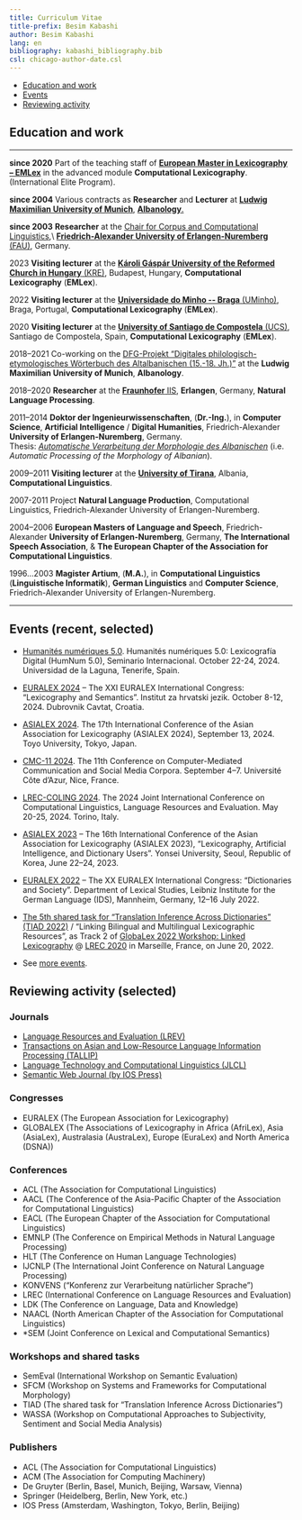 ```yaml
---
title: Curriculum Vitae
title-prefix: Besim Kabashi
author: Besim Kabashi
lang: en
bibliography: kabashi_bibliography.bib
csl: chicago-author-date.csl
---
```


  - [Education and work](#education-and-work)
  - [Events](#events-recent-selected)
  - [Reviewing activity](#reviewing-activity-selected)
<!--  - [Invited talks](#invited-talks-selected) -->
<!--  - [Cooperations outside the academia (selected)](#cooperations-outside-the-academia-selected) -->


## Education and work

--------------- -----------------------------------------------------------------------------------------
**since 2020**  Part of the teaching staff of  [**European Master in Lexicography – EMLex**](https://emlex.eu.usc.gal/web/) in the advanced module **Computational Lexicography**. (International Elite Program).

**since 2004**  Various contracts as **Researcher** and **Lecturer** at [**Ludwig Maximilian University of Munich**](https://www.lmu.de/), [**Albanology**.](https://www.albanologie.uni-muenchen.de/)

**since 2003**  **Researcher** at the [Chair for Corpus and Computational Linguistics](https://www.linguistik.fau.de),\ [**Friedrich-Alexander University of Erlangen-Nuremberg** (FAU)](https://www.fau.de), Germany.

2023            **Visiting lecturer** at the [**Károli Gáspár University of the Reformed Church in Hungary** (KRE)](https://portal.kre.hu/), Budapest, Hungary, **Computational Lexicography** (**EMLex**). 

2022            **Visiting lecturer** at the [**Universidade do Minho -- Braga** (UMinho)](https://www.uminho.pt/pt), Braga, Portugal, **Computational Lexicography** (**EMLex**). 

2020            **Visiting lecturer** at the [**University of Santiago de Compostela** (UCS)](https://www.usc.gal/en), Santiago de Compostela, Spain, **Computational Lexicography** (**EMLex**). 

2018–2021       Co-working on the [DFG-Projekt “Digitales philologisch-etymologisches Wörterbuch des Altalbanischen (15.-18. Jh.)”](https://www.albanologie.uni-muenchen.de/personen/projekt/kabashi/index.html) at the **Ludwig Maximilian University of Munich**, **Albanology**.

2018–2020       **Researcher** at the [**Fraunhofer** IIS](https://www.iis.fraunhofer.de/), **Erlangen**, Germany, **Natural Language Processing**.  

2011–2014       **Doktor der Ingenieurwissenschaften**, (**Dr.-Ing.**), in **Computer Science**, **Artificial Intelligence** / **Digital Humanities**, Friedrich-Alexander **University of Erlangen-Nuremberg**, Germany.\
				Thesis: [*Automatische Verarbeitung der Morphologie des Albanischen*](https://opus4.kobv.de/opus4-fau/files/6859/Dissertation_Besim_Kabashi_OPUS.pdf) (i.e. *Automatic Processing of the Morphology of Albanian*).

2009–2011       **Visiting lecturer** at the [**University of Tirana**](https://unitir.edu.al/), Albania, **Computational Linguistics**.

2007-2011       Project **Natural Language Production**, Computational Linguistics, Friedrich-Alexander University of Erlangen-Nuremberg.

2004–2006       **European Masters of Language and Speech**, Friedrich-Alexander **University of Erlangen-Nuremberg**, Germany, **The International Speech Association**, & **The European Chapter of the Association for Computational Linguistics**.

1996…2003       **Magister Artium**, (**M.A.**), in **Computational Linguistics** (**Linguistische Informatik**), **German Linguistics** and **Computer Science**, Friedrich-Alexander University of Erlangen-Nuremberg.
--------------- -----------------------------------------------------------------------------------------


## Events (recent, selected)

- [Humanités numériques 5.0](https://eventos.ull.es/121301/detail/humanites-numeriques-5-0-lexicografia-digital.htm). Humanités numériques 5.0: Lexicografía Digital (HumNum 5.0), Seminario Internacional. October 22-24, 2024. Universidad de la Laguna, Tenerife, Spain.  

- [EURALEX 2024](https://euralex.jezik.hr/) – The XXI EURALEX International Congress: “Lexicography and Semantics”. Institut za hrvatski jezik. October 8-12, 2024. Dubrovnik Cavtat, Croatia.  

- [ASIALEX 2024](https://asialex2024.org/). The 17th International Conference of the Asian Association for Lexicography (ASIALEX 2024), September 13, 2024. Toyo University, Tokyo, Japan.

- [CMC-11 2024](https://cmc-corpora-nice.sciencesconf.org/). The 11th Conference on Computer-Mediated Communication and Social Media Corpora. September 4–7. Université Côte d’Azur, Nice, France.

- [LREC-COLING 2024](https://lrec-coling-2024.org/). The 2024 Joint International Conference on Computational Linguistics, Language Resources and Evaluation. May 20-25, 2024. Torino, Italy.

- [ASIALEX 2023](https://domestic.thinkonweb.com/society/korealex/conference/asialex23) – The 16th International Conference of the Asian Association for Lexicography (ASIALEX 2023), “Lexicography, Artificial Intelligence, and Dictionary Users”. Yonsei University, Seoul, Republic of Korea, June 22–24, 2023.  

 - [EURALEX 2022](https://euralex2022.ids-mannheim.de/) – The XX EURALEX International Congress: “Dictionaries and Society”. Department of Lexical Studies, Leibniz Institute for the German Language (IDS), Mannheim, Germany, 12–16 July 2022.

 - [The 5th shared task for “Translation Inference Across Dictionaries” (TIAD 2022)](https://tiad2022.unizar.es/) / “Linking Bilingual and Multilingual Lexicographic Resources”, as Track 2 of [GlobaLex 2022 Workshop: Linked Lexicography](https://globalex2022.globalex.link/lrec2022/) @ [LREC 2020](https://lrec2022.lrec-conf.org/) in Marseílle, France, on June 20, 2022. 

- See [more events](https://www.besim-kabashi.net/events.html).


## Reviewing activity (selected)

### Journals

  - [Language Resources and Evaluation (LREV)](https://www.springer.com/journal/10579/)
  - [Transactions on Asian and Low-Resource Language Information Processing (TALLIP)](https://dl.acm.org/journal/tallip/)
  - [Language Technology and Computational Linguistics (JLCL)](https://www.jlcl.org/)
  - [Semantic Web Journal (by IOS Press)](http://www.semantic-web-journal.net/)

### Congresses

  - EURALEX (The European Association for Lexicography)
  - GLOBALEX (The Associations of Lexicography in Africa (AfriLex), Asia (AsiaLex), Australasia (AustraLex), Europe (EuraLex) and North America (DSNA))

### Conferences

  - ACL (The Association for Computational Linguistics)
  - AACL (The Conference of the Asia-Pacific Chapter of the Association for Computational Linguistics)
  - EACL (The European Chapter of the Association for Computational Linguistics)
  - EMNLP (The Conference on Empirical Methods in Natural Language Processing)
  - HLT (The Conference on Human Language Technologies)
  - IJCNLP (The International Joint Conference on Natural Language Processing)
  - KONVENS (“Konferenz zur Verarbeitung natürlicher Sprache”)
  - LREC (International Conference on Language Resources and Evaluation)
  - LDK (The Conference on Language, Data and Knowledge)
  - NAACL (North American Chapter of the Association for Computational Linguistics)
  - *SEM (Joint Conference on Lexical and Computational Semantics)

### Workshops and shared tasks

  - SemEval (International Workshop on Semantic Evaluation)
  - SFCM (Workshop on Systems and Frameworks for Computational Morphology) 
  - TIAD (The shared task for “Translation Inference Across Dictionaries”)
  - WASSA (Workshop on Computational Approaches to Subjectivity, Sentiment and Social Media Analysis)

### Publishers

  - ACL (The Association for Computational Linguistics)
  - ACM (The Association for Computing Machinery)
  - De Gruyter (Berlin, Basel, Munich, Beijing, Warsaw, Vienna)
  - Springer (Heidelberg, Berlin, New York, etc.)
  - IOS Press (Amsterdam, Washington, Tokyo, Berlin, Beijing)


<!-- ## Invited talks (selected) -->

<!-- - Academy of Sciences of the R. of Albania, Tirana, Albania, 2021. \"Words, words, …".  -->
<!-- - Language Implementation Agency of R. of North Macedonia, North Macedonia, 2020. \ -->
<!--   "Building parallel corpora for terminology extraction for the Albanian language".  -->
<!-- - University of Prizren, Kosovo, 2020. "Building corpora of the Albanian language".  -->
<!-- - University of Bamberg, Germany. [@Proisl_et_al_ANSC:2019] -->
<!-- - Institute of Linguistic Studies, State University of Sankt Petersbourg / Russian Academy of Sciences, Russia, 2018.  -->
<!--   "Neologisms in the Albanian Corpus (AlCo)". -->
<!-- - University of Prizren, Prizren, Kosovo, 2018. --> 
<!-- - National Library of the Republic of Kosovo, Prishtina, Kosovo, 2018. \ -->
<!--   "Automatic morphological analysis for the Albanian language". -->
<!-- - University of Tirana, Albania, 2018. "Automatic word formation for Albanian". / \ -->
<!--   "AlCo – a referece corpus for the Albanian language".  -->
<!-- - Academy of Sciences and Arts of the R. of Kosovo, Prishtina, Kosovo, 2017.  -->
<!--   "Processing neologisms". -->
<!-- - University of Prishtina, Kosovo, 2017. "AlCo – a one hundred million word corpus for Albanian".  -->
<!-- - Institute of Linguistic Studies, State University of Sankt Petersbourg, Russia, 2016. --> 
<!-- - LM University of Munich, Germany, 2014. "Neologismen in der aktuellen albanischen Presse."  -->
<!-- - University of Vlora, Albania, 2012. "Automatic syllabication for the Albanian language". -->
<!-- - Center for Albanian Studies / Academy of Sciences of the R. of Albania, Tirana, Albania, 2011. \ -->
<!--   "Corpora and other language resources for Albanian". -->
<!--  Center for Albanian Studies / Academy of Sciences of the R. of Albania, Durrës, Albania, 2010. -->
<!-- - The Ministry of Education, Science, Technology and Innovation of the Republic of Kosovo, Conference place: Struga, Macedonia, 2008. "Communication and Language" -->
<!-- - Institute of Linguistic Studies, State University of Sankt Petersbourg, Russia, 2006. -->
<!-- - University of Osnabrück, Germany, 2004. -->

<!-- #### Dissemination -->


<!-- ## Cooperations (selected) -->

<!-- U of Zaragosa, Spain -->
<!-- U of Sankt Petersburg, Russia -->
<!-- U of Tirana, Albania -->
<!-- AS of Albania, Tirana, Albania -->
<!-- U of Prishtina, Kosovo -->
<!-- ASA of Kosovo, Prishtina, Albania -->
<!-- AfLI of North Macedonia, Shkup/Skopje, North Macedonia -->
<!-- U of Prizren, Kosovo -->
<!-- U of Cosenza, Italy -->
<!-- U of Vienna, Austria -->


<!-- ## Cooperations outside the academia (selected)

<!-- - [K Dictionaries, Tel Aviv, Israel](https://www.lexicala.com/) -->
<!-- - [WSO Informatik GmbH, Betzenstein, Germany](https://www.wso-informatik.de/) -->


<!-- ## News ## -->

